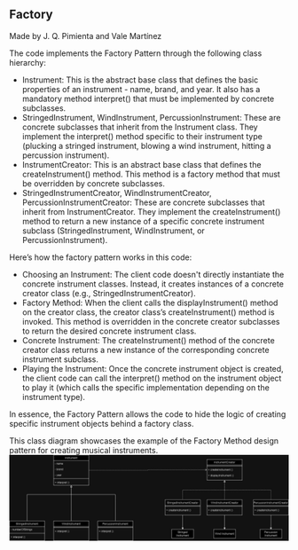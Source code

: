 ## Factory 
Made by J. Q. Pimienta and Vale Martínez

The code implements the Factory Pattern through the following class hierarchy:

- Instrument: This is the abstract base class that defines the basic properties of an instrument - name, brand, and year. It also has a mandatory method interpret() that must be implemented by concrete subclasses.
- StringedInstrument, WindInstrument, PercussionInstrument: These are concrete subclasses that inherit from the Instrument class. They implement the interpret() method specific to their instrument type (plucking a stringed instrument, blowing a wind instrument, hitting a percussion instrument).
- InstrumentCreator: This is an abstract base class that defines the createInstrument() method. This method is a factory method that must be overridden by concrete subclasses.
- StringedInstrumentCreator, WindInstrumentCreator, PercussionInstrumentCreator: These are concrete subclasses that inherit from InstrumentCreator. They implement the createInstrument() method to return a new instance of a specific concrete instrument subclass (StringedInstrument, WindInstrument, or PercussionInstrument).

Here’s how the factory pattern works in this code:

- Choosing an Instrument: The client code doesn't directly instantiate the concrete instrument classes. Instead, it creates instances of a concrete creator class (e.g., StringedInstrumentCreator).
- Factory Method: When the client calls the displayInstrument() method on the creator class, the creator class’s createInstrument() method is invoked. This method is overridden in the concrete creator subclasses to return the desired concrete instrument class.
- Concrete Instrument:  The createInstrument() method of the concrete creator class returns a new instance of the corresponding concrete instrument subclass.
- Playing the Instrument: Once the concrete instrument object is created, the client code can call the interpret() method on the instrument object to play it (which calls the specific implementation depending on the instrument type).

In essence, the Factory Pattern allows the code to hide the logic of creating specific instrument objects behind a factory class.

 This class diagram showcases the example of the Factory Method design pattern for creating musical instruments.
![UML Diagram for project.](assets/Factory_Exercise-Factory.jpg)
